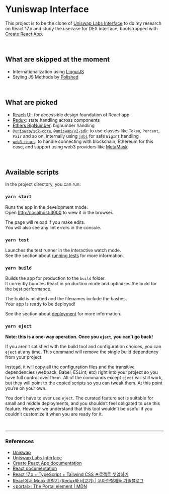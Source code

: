 # Yuniswap Interface

This project is to be the clone of [Uniswap Labs Interface](https://github.com/Uniswap/interface) to do my research on React 17.x and study the usecase for DEX interface, bootstrapped with [Create React App](https://github.com/facebook/create-react-app).

<br />

## What are skipped at the moment

- Internationalization using [LinguiJS](https://lingui.js.org/)
- Styling JS Methods by [Polished](https://polished.js.org/)

<br />

## What are picked

- [Reach UI](https://reach.tech/): for accessible design foundation of React app
- [Redux](https://ko.redux.js.org/introduction/core-concepts): state handling across components
- [Ethers BigNumber](https://github.com/ethers-io/ethers.js): bignumber handling
- [`@uniswap/sdk-core`](https://github.com/Uniswap/sdk-core), [`@uniswap/v2-sdk`](https://github.com/Uniswap/v2-sdk): to use classes like `Token`, `Percent`, `Pair` and so on, internally using [`jsbi`](https://github.com/GoogleChromeLabs/jsbi) for safe `BigInt` handling
- [`web3-react`](https://github.com/NoahZinsmeister/web3-react): to handle connecting with blockchain, Ethereum for this case, and support using web3 providers like [MetaMask](https://metamask.io/)

<br />

## Available scripts

In the project directory, you can run:

### `yarn start`

Runs the app in the development mode.\
Open [http://localhost:3000](http://localhost:3000) to view it in the browser.

The page will reload if you make edits.\
You will also see any lint errors in the console.

### `yarn test`

Launches the test runner in the interactive watch mode.\
See the section about [running tests](https://facebook.github.io/create-react-app/docs/running-tests) for more information.

### `yarn build`

Builds the app for production to the `build` folder.\
It correctly bundles React in production mode and optimizes the build for the best performance.

The build is minified and the filenames include the hashes.\
Your app is ready to be deployed!

See the section about [deployment](https://facebook.github.io/create-react-app/docs/deployment) for more information.

### `yarn eject`

**Note: this is a one-way operation. Once you `eject`, you can’t go back!**

If you aren’t satisfied with the build tool and configuration choices, you can `eject` at any time. This command will remove the single build dependency from your project.

Instead, it will copy all the configuration files and the transitive dependencies (webpack, Babel, ESLint, etc) right into your project so you have full control over them. All of the commands except `eject` will still work, but they will point to the copied scripts so you can tweak them. At this point you’re on your own.

You don’t have to ever use `eject`. The curated feature set is suitable for small and middle deployments, and you shouldn’t feel obligated to use this feature. However we understand that this tool wouldn’t be useful if you couldn’t customize it when you are ready for it.

<br />

---

### References

- [Uniswap](https://app.uniswap.org/#/swap?chain=mainnet)
- [Uniswap Labs Interface](https://github.com/Uniswap/interface)
- [Create React App documentation](https://facebook.github.io/create-react-app/docs/getting-started)
- [React documentation](https://reactjs.org/)
- [React 17.x + TypeScript + Tailwind CSS 프로젝트 셋업하기](https://github.com/estellechoi/TIL/blob/master/docs/react/setup.md)
- [React에서 Mobx 경험기 (Redux와 비교기) | 우아한형제들 기술블로그](https://techblog.woowahan.com/2599/)
- [\<portal\>: The Portal element | MDN](https://developer.mozilla.org/en-US/docs/Web/HTML/Element/portal)
